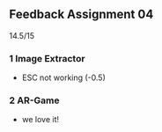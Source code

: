 ## Feedback Assignment 04

14.5/15

### 1 Image Extractor

- ESC not working (-0.5)

### 2 AR-Game

- we love it!
